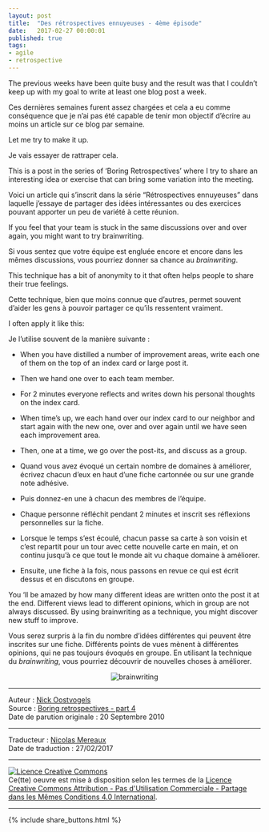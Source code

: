 ```yaml
---
layout: post
title:  "Des rétrospectives ennuyeuses - 4ème épisode"
date:   2017-02-27 00:00:01
published: true
tags: 
- agile
- retrospective
---
```


The previous weeks have been quite busy and the result was that I couldn’t keep up with my goal to write at least one blog post a week.

Ces dernières semaines furent assez chargées et cela a eu comme conséquence que je n’ai pas été capable de tenir mon objectif d’écrire au moins un article sur ce blog par semaine.

Let me try to make it up.

Je vais essayer de rattraper cela.

This is a post in the series of ‘Boring Retrospectives’ where I try to share an interesting idea or exercise that can bring some variation into the meeting.

Voici un article qui s’inscrit dans la série “Rétrospectives ennuyeuses” dans laquelle j’essaye de partager des idées intéressantes ou des exercices pouvant apporter un peu de variété à cette réunion.

If you feel that your team is stuck in the same discussions over and over again, you might want to try brainwriting.

Si vous sentez que votre équipe est engluée encore et encore dans les mêmes discussions, vous pourriez donner sa chance au  _brainwriting_.

This technique has a bit of anonymity to it that often helps people to share their true feelings.

Cette technique, bien que moins connue que d’autres, permet souvent d’aider les gens à pouvoir partager ce qu’ils ressentent vraiment.

I often apply it like this:

Je l’utilise souvent de la manière suivante :

* When you have distilled a number of improvement areas, write each one of them on the top of an index card or large post it.
* Then we hand one over to each team member.
* For 2 minutes everyone reflects and writes down his personal thoughts on the index card.
* When time’s up, we each hand over our index card to our neighbor and start again with the new one, over and over again until we have seen each improvement area.
* Then, one at a time, we go over the post-its, and discuss as a group.

* Quand vous avez évoqué un certain nombre de domaines à améliorer, écrivez chacun d’eux en haut d’une fiche cartonnée ou sur une grande note adhésive. 
* Puis donnez-en une à chacun des membres de l’équipe.
* Chaque personne réfléchit pendant 2 minutes et inscrit ses réflexions personnelles sur la fiche.
* Lorsque le temps s’est écoulé, chacun passe sa carte à son voisin et c’est repartit pour un tour avec cette nouvelle carte en main, et on continu jusqu’à ce que tout le monde ait vu chaque domaine à améliorer.
* Ensuite, une fiche à la fois, nous passons en revue ce qui est écrit dessus et en discutons en groupe.

You ‘ll be amazed by how many different ideas are written onto the post it at the end.
Different views lead to different opinions, which in group are not always discussed.  By using brainwriting as a technique, you might discover new stuff to improve.

Vous serez surpris à la fin du nombre d’idées différentes qui peuvent être inscrites sur une fiche.
Différents points de vues mènent à différentes opinions, qui ne pas toujours évoqués en groupe. En utilisant la technique du _brainwriting_, vous pourriez découvrir de nouvelles choses à améliorer.

<div align="center">
  <img title="brainwriting" src="{{ site.url }}assets/retrospectives_ennuyeuses/brainwriting1_fr.png" />
</div>

---
Auteur : [Nick Oostvogels](https://skycoach.be/ss/)  
Source : [Boring retrospectives - part 4](https://skycoach.be/2010/09/20/boring-retrospectives-part-4/)  
Date de parution originale : 20 Septembre 2010  

---
Traducteur : [Nicolas Mereaux](http://www.les-traducteurs-agiles.org/traducteurs/)  
Date de traduction : 27/02/2017  

---

<a rel="license" href="http://creativecommons.org/licenses/by-nc-sa/4.0/"><img alt="Licence Creative Commons" style="border-width:0" src="http://i.creativecommons.org/l/by-nc-sa/4.0/88x31.png" /></a><br />Ce(tte) oeuvre est mise à disposition selon les termes de la <a rel="license" href="http://creativecommons.org/licenses/by-nc-sa/4.0/">Licence Creative Commons Attribution - Pas d'Utilisation Commerciale - Partage dans les Mêmes Conditions 4.0 International</a>.

---

{% include share_buttons.html %}


